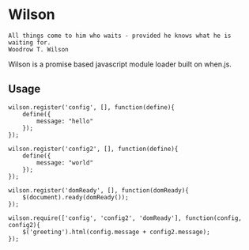 # Wilson

    All things come to him who waits - provided he knows what he is waiting for.
    Woodrow T. Wilson

Wilson is a promise based javascript module loader built on when.js.

## Usage

	wilson.register('config', [], function(define){
		define({
			message: "hello"
		});
	});

	wilson.register('config2', [], function(define){
		define({
			message: "world"
		});
	});

	wilson.register('domReady', [], function(domReady){
		$(document).ready(domReady());
	});

	wilson.require(['config', 'config2', 'domReady'], function(config, config2){
		$('greeting').html(config.message + config2.message);
	});
